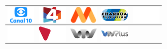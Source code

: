 | ![](https://raw.githubusercontent.com/RevGear/logo/master/Countries/UY/Canal10.png)| ![](https://raw.githubusercontent.com/RevGear/logo/master/Countries/UY/Canal4.png)| ![](https://raw.githubusercontent.com/RevGear/logo/master/Countries/UY/CanalM.png)| ![](https://raw.githubusercontent.com/RevGear/logo/master/Countries/UY/CharruaTV.png)| ![](https://raw.githubusercontent.com/RevGear/logo/master/Countries/UY/Teledoce.png)| 
|:---:|:---:|:---:|:---:|:---:| 
| ![](https://raw.githubusercontent.com/RevGear/logo/master/Countries/UY/TVCiudad.png)| ![](https://raw.githubusercontent.com/RevGear/logo/master/Countries/UY/UCL.png)| ![](https://raw.githubusercontent.com/RevGear/logo/master/Countries/UY/VTV.png)| ![](https://raw.githubusercontent.com/RevGear/logo/master/Countries/UY/VTVPlus.png) | 

